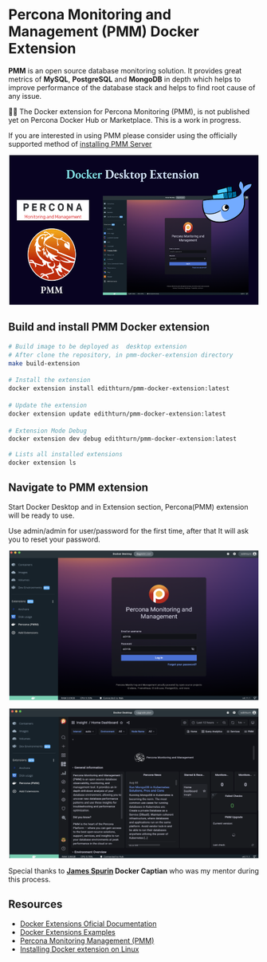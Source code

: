 # Percona Monitoring and Management (PMM) Docker Extension

**PMM** is an open source database monitoring solution. It provides great metrics of **MySQL**, **PostgreSQL** and **MongoDB** in depth which helps to improve performance of the database stack and helps to find root cause of any issue.

🛑🛑 The Docker extension for Percona Monitoring (PMM), is not published yet on Percona Docker Hub or Marketplace. This is a work in progress.

If you are interested in using PMM please consider using the officially supported method of [installing PMM Server](https://docs.percona.com/percona-monitoring-and-management/setting-up/index.html)

<p align="center">
    <img width="500" height="300" src="img/intro-pmm-docker-extension.png">
</p>

## Build and install PMM Docker extension

```bash
# Build image to be deployed as  desktop extension
# After clone the repository, in pmm-docker-extension directory
make build-extension

# Install the extension
docker extension install edithturn/pmm-docker-extension:latest

# Update the extension
docker extension update edithturn/pmm-docker-extension:latest

# Extension Mode Debug
docker extension dev debug edithturn/pmm-docker-extension:latest
```

```bash
# Lists all installed extensions
docker extension ls
```

## Navigate to PMM extension

Start Docker Desktop and in Extension section, Percona(PMM) extension will be ready to use.

Use admin/admin for user/password for the first time, after that It will ask you to reset your password.

<p align="center">
    <img width="500" height="300" src="img/pmm-login-dashboard.png">
</p>

<p align="center">
    <img width="500" height="300" src="img/pmm-dashboard.png">
 </p>

Special thanks to
**[James Spurin](https://github.com/spurin) Docker Captian** who was my mentor during this process.

## Resources

- [Docker Extensions Oficial Documentation](https://www.docker.com/products/extensions/)
- [Docker Extensions Examples](https://github.com/docker/extensions-sdk.git)
- [Percona Monitoring Management (PMM)](https://www.percona.com/software/database-tools/percona-monitoring-and-management)
- [Installing Docker extension on Linux](https://www.youtube.com/watch?v=rGq4vYrtHSY)
